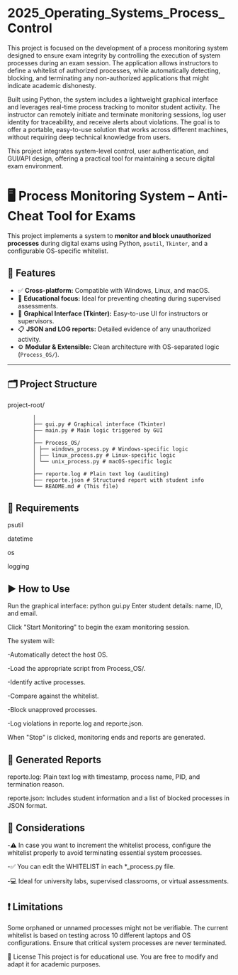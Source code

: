 # 2025_Operating_Systems_Process_Control
This project is focused on the development of a process monitoring system designed to ensure exam integrity by controlling the execution of system processes during an exam session. The application allows instructors to define a whitelist of authorized processes, while automatically detecting, blocking, and terminating any non-authorized applications that might indicate academic dishonesty.

Built using Python, the system includes a lightweight graphical interface and leverages real-time process tracking to monitor student activity. The instructor can remotely initiate and terminate monitoring sessions, log user identity for traceability, and receive alerts about violations. The goal is to offer a portable, easy-to-use solution that works across different machines, without requiring deep technical knowledge from users.

This project integrates system-level control, user authentication, and GUI/API design, offering a practical tool for maintaining a secure digital exam environment.

# 🖥️ Process Monitoring System – Anti-Cheat Tool for Exams

This project implements a system to **monitor and block unauthorized processes** during digital exams using Python, `psutil`, `Tkinter`, and a configurable OS-specific whitelist.

## 🚀 Features

- ✅ **Cross-platform:** Compatible with Windows, Linux, and macOS.
- 🔐 **Educational focus:** Ideal for preventing cheating during supervised assessments.
- 🧠 **Graphical Interface (Tkinter):** Easy-to-use UI for instructors or supervisors.
- 📋 **JSON and LOG reports:** Detailed evidence of any unauthorized activity.
- ⚙️ **Modular & Extensible:** Clean architecture with OS-separated logic (`Process_OS/`).

---

## 🗂️ Project Structure

project-root/

            │
            ├── gui.py # Graphical interface (Tkinter)
            ├── main.py # Main logic triggered by GUI
            │
            ├── Process_OS/
            │ ├── windows_process.py # Windows-specific logic
            │ ├── linux_process.py # Linux-specific logic
            │ └── unix_process.py # macOS-specific logic
            │
            ├── reporte.log # Plain text log (auditing)
            ├── reporte.json # Structured report with student info
            └── README.md # (This file)


## 🧰 Requirements

psutil

datetime

os

logging


## ▶️ How to Use
Run the graphical interface:
python gui.py
Enter student details: name, ID, and email.

Click "Start Monitoring" to begin the exam monitoring session.

The system will:

-Automatically detect the host OS.

-Load the appropriate script from Process_OS/.

-Identify active processes.

-Compare against the whitelist.

-Block unapproved processes.

-Log violations in reporte.log and reporte.json.

When "Stop" is clicked, monitoring ends and reports are generated.

## 🧾 Generated Reports
reporte.log: Plain text log with timestamp, process name, PID, and termination reason.

reporte.json: Includes student information and a list of blocked processes in JSON format.

## 📌 Considerations
-⚠️ In case you want to increment the whitelist process, configure the whitelist properly to avoid terminating essential system processes.

-✅ You can edit the WHITELIST in each *_process.py file.

-💻 Ideal for university labs, supervised classrooms, or virtual assessments.


## ❗ Limitations
Some orphaned or unnamed processes might not be verifiable. The current whitelist is based on testing across 10 different laptops and OS configurations.
Ensure that critical system processes are never terminated.


📝 License
This project is for educational use. You are free to modify and adapt it for academic purposes.
